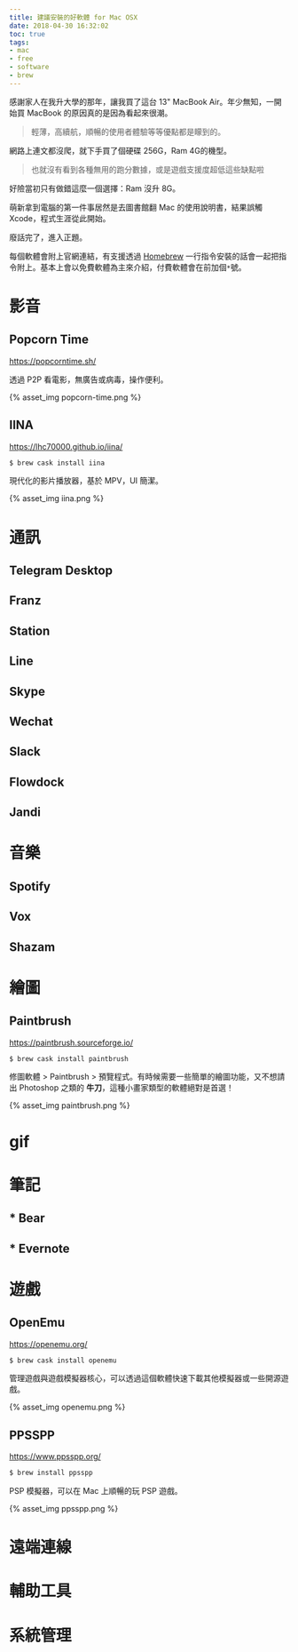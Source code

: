```yaml
---
title: 建議安裝的好軟體 for Mac OSX
date: 2018-04-30 16:32:02
toc: true
tags:
- mac
- free
- software
- brew
---
```


感謝家人在我升大學的那年，讓我買了這台 13" MacBook Air。年少無知，一開始買 MacBook 的原因真的是因為看起來很潮。

> 輕薄，高續航，順暢的使用者體驗等等優點都是矇到的。

網路上連文都沒爬，就下手買了個硬碟 256G，Ram 4G的機型。

> 也就沒有看到各種無用的跑分數據，或是遊戲支援度超低這些缺點啦

好險當初只有做錯這麼一個選擇：Ram 沒升 8G。

萌新拿到電腦的第一件事居然是去圖書館翻 Mac 的使用說明書，結果誤觸 Xcode，程式生涯從此開始。

廢話完了，進入正題。

每個軟體會附上官網連結，有支援透過 [Homebrew](https://brew.sh/) 一行指令安裝的話會一起把指令附上。基本上會以免費軟體為主來介紹，付費軟體會在前加個`*`號。

# 影音

## Popcorn Time

<https://popcorntime.sh/>

透過 P2P 看電影，無廣告或病毒，操作便利。

{% asset_img popcorn-time.png %}

## IINA

<https://lhc70000.github.io/iina/>

```bash
$ brew cask install iina
```

現代化的影片播放器，基於 MPV，UI 簡潔。

{% asset_img iina.png %}

# 通訊

## Telegram Desktop
## Franz
## Station
## Line
## Skype
## Wechat
## Slack
## Flowdock
## Jandi

# 音樂

## Spotify
## Vox
## Shazam

# 繪圖

## Paintbrush

https://paintbrush.sourceforge.io/

```bash
$ brew cask install paintbrush
```

修圖軟體 > Paintbrush > 預覽程式。有時候需要一些簡單的繪圖功能，又不想請出 Photoshop 之類的 **牛刀**，這種小畫家類型的軟體絕對是首選！

{% asset_img paintbrush.png %}

# gif

# 筆記

## * Bear

## * Evernote

# 遊戲

## OpenEmu

<https://openemu.org/>

```bash
$ brew cask install openemu
```

管理遊戲與遊戲模擬器核心，可以透過這個軟體快速下載其他模擬器或一些開源遊戲。

{% asset_img openemu.png %}

## PPSSPP

<https://www.ppsspp.org/>

```bash
$ brew install ppsspp
```

PSP 模擬器，可以在 Mac 上順暢的玩 PSP 遊戲。

{% asset_img ppsspp.png %}

# 遠端連線

# 輔助工具

# 系統管理
